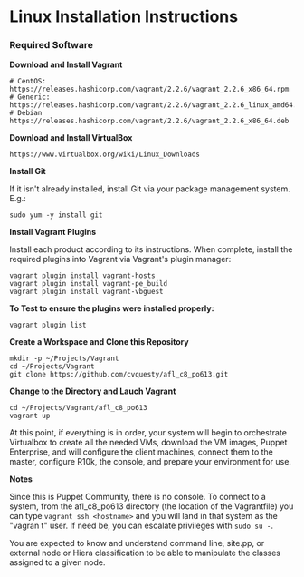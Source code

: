# Linux Installation Instructions

### Required Software

**Download and Install Vagrant**

	# CentOS:
	https://releases.hashicorp.com/vagrant/2.2.6/vagrant_2.2.6_x86_64.rpm
	# Generic:
	https://releases.hashicorp.com/vagrant/2.2.6/vagrant_2.2.6_linux_amd64.zip
	# Debian
	https://releases.hashicorp.com/vagrant/2.2.6/vagrant_2.2.6_x86_64.deb

**Download and Install VirtualBox**

	https://www.virtualbox.org/wiki/Linux_Downloads

**Install Git**

If it isn't already installed, install Git via your package management system.  E.g.:

	sudo yum -y install git

**Install Vagrant Plugins**

Install each product according to its instructions.  When complete, install the required plugins into Vagrant via Vagrant's plugin manager:

	vagrant plugin install vagrant-hosts
	vagrant plugin install vagrant-pe_build
	vagrant plugin install vagrant-vbguest

**To Test to ensure the plugins were installed properly:**

	vagrant plugin list

**Create a Workspace and Clone this Repository**

	mkdir -p ~/Projects/Vagrant
	cd ~/Projects/Vagrant
	git clone https://github.com/cvquesty/afl_c8_po613.git

**Change to the Directory and Lauch Vagrant**

	cd ~/Projects/Vagrant/afl_c8_po613
	vagrant up

At this point, if everything is in order, your system will begin to orchestrate Virtualbox to create all the needed VMs, download the VM images, Puppet Enterprise, and will configure the client machines, connect them to the master, configure R10k, the console, and prepare your environment for use.

**Notes**

  Since this is Puppet Community, there is no console. To connect to a system, from the afl_c8_po613 directory (the   location of the Vagrantfile) you can type `vagrant ssh <hostname>` and you will land in that system as the "vagran  t" user. If need be, you can escalate privileges with `sudo su -`.

  You are expected to know and understand command line, site.pp, or external node or Hiera classification to be able   to manipulate the classes assigned to a given node.
